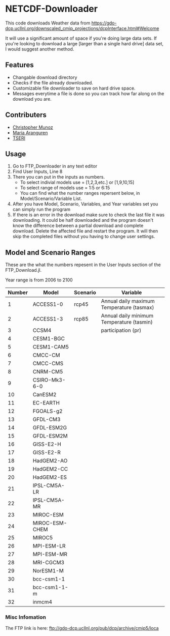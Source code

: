 # NETCDF-Downloader
This code downloads Weather data from https://gdo-dcp.ucllnl.org/downscaled_cmip_projections/dcpInterface.html#Welcome

It will use a significant amount of space if you're doing large data sets. If you're looking to download a large [larger than a single hard drive] data set, I would suggest another method.


## Features
- Changable download directory
- Checks if the file already downloaded.
- Customizable file downloader to save on hard drive space.
- Messages everytime a file is done so you can track how far along on the download you are.

## Contributers
- [Christopher Munoz](https://www.linkedin.com/in/christopher-munoz-036a2a187)
- [Maria Aranguren](https://www.linkedin.com/in/aranguren-maria)
- [TSERI](http://texasenergy.utsa.edu/)


## Usage

1. Go to FTP_Downloader in any text editor
2. Find User Inputs, Line 8
3. There you can put in the inputs as numbers.
   - To select indivial models use = [1,2,3,etc.] or [1,9,10,15]
   - To select range of models use = 1:5 or 6:15
   - You can find what the number ranges repersent below, in Model/Scenario/Variable List.
4. After you have Model, Scenario, Variables, and Year variables set you can simply run the program
5. If there is an error in the download make sure to check the last file it was downloading. It could be half downloaded and the program doesn't know the difference between a partial download and complete download. Delete the affected file and restart the program. It will then skip the completed files without you having to change user settings.

## Model and Scenario Ranges
These are the what the numbers repesent in the User Inputs section of the FTP_Download.jl.

Year range is from 2006 to 2100

|Number|Model          |Scenario|Variable           |
|------|---------------|--------|-------------------|
|1     | ACCESS1-0     | rcp45  | Annual daily maximum Temperature (tasmax)|
|2     | ACCESS1-3     | rcp85  | Annual daily minimum Temperature (tasmin)|
|3     | CCSM4         |        | participation (pr)|
|4     | CESM1-BGC     |        |                   |
|5     | CESM1-CAM5    |        |                   |
|6     | CMCC-CM       |        |                   |
|7     | CMCC-CMS      |        |                   |
|8     | CNRM-CM5      |        |                   |
|9     | CSIRO-Mk3-6-0 |        |                   |
|10    | CanESM2       |        |                   |
|11    | EC-EARTH      |        |                   |
|12    | FGOALS-g2     |        |                   |
|13    | GFDL-CM3      |        |                   |
|14    | GFDL-ESM2G    |        |                   |
|15    | GFDL-ESM2M    |        |                   |
|16    | GISS-E2-H     |        |                   |
|17    | GISS-E2-R     |        |                   |
|18    | HadGEM2-AO    |        |                   |
|19    | HadGEM2-CC    |        |                   |
|20    | HadGEM2-ES    |        |                   |
|21    | IPSL-CM5A-LR  |        |                   |
|22    | IPSL-CM5A-MR  |        |                   |
|23    | MIROC-ESM     |        |                   |
|24    | MIROC-ESM-CHEM|        |                   |
|25    | MIROC5        |        |                   |
|26    | MPI-ESM-LR    |        |                   |
|27    | MPI-ESM-MR    |        |                   |
|28    | MRI-CGCM3     |        |                   |
|29    | NorESM1-M     |        |                   |
|30    | bcc-csm1-1    |        |                   |
|31    | bcc-csm1-1-m  |        |                   |
|32    | inmcm4        |        |                   |

### Misc Infomation

The FTP link is here: ftp://gdo-dcp.ucllnl.org/pub/dcp/archive/cmip5/loca






